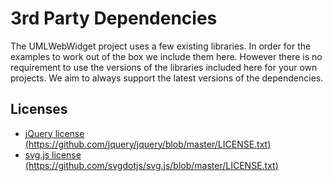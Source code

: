 # 3rd Party Dependencies

The UMLWebWidget project uses a few existing libraries. In order for the examples to work out of the box
we include them here. However there is no requirement to use the versions of the libraries included here for
your own projects. We aim to always support the latest versions of the dependencies.

## Licenses

- [jQuery license (https://github.com/jquery/jquery/blob/master/LICENSE.txt)](https://github.com/jquery/jquery/blob/master/LICENSE.txt)
- [svg.js license (https://github.com/svgdotjs/svg.js/blob/master/LICENSE.txt)](https://github.com/svgdotjs/svg.js/blob/master/LICENSE.txt)